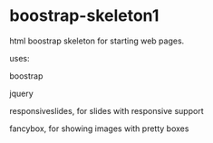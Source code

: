 boostrap-skeleton1
==================

html boostrap skeleton for starting web pages.

uses:

boostrap

jquery

responsiveslides, for slides with responsive support

fancybox, for showing images with pretty boxes


